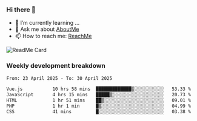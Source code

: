 ### Hi there 👋

- 🌱 I’m currently learning ...
- 💬 Ask me about [AboutMe](https://www.itzcy.com/about)
- 📫 How to reach me: [ReachMe](https://www.itzcy.com/about)

![ReadMe Card](https://github-readme-stats-ten-gilt.vercel.app/api?username=SuperChenYun&show_icons=true&title_color=fff&icon_color=79ff97&text_color=9f9f9f&bg_color=151515&hide_border=true)

### Weekly development breakdown
<!--START_SECTION:waka-->

```txt
From: 23 April 2025 - To: 30 April 2025

Vue.js           10 hrs 58 mins  █████████████▒░░░░░░░░░░░   53.33 %
JavaScript       4 hrs 15 mins   █████▒░░░░░░░░░░░░░░░░░░░   20.73 %
HTML             1 hr 51 mins    ██▒░░░░░░░░░░░░░░░░░░░░░░   09.01 %
PHP              1 hr 1 min      █▒░░░░░░░░░░░░░░░░░░░░░░░   04.99 %
CSS              41 mins         █░░░░░░░░░░░░░░░░░░░░░░░░   03.38 %
```

<!--END_SECTION:waka-->
